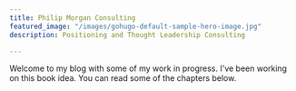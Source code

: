 ```yaml
---
title: Philip Morgan Consulting
featured_image: "/images/gohugo-default-sample-hero-image.jpg"
description: Positioning and Thought Leadership Consulting

---
```

Welcome to my blog with some of my work in progress. I've been working on this book idea. You can read some of the chapters below.